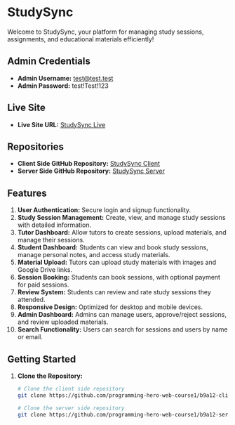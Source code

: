 # StudySync

Welcome to StudySync, your platform for managing study sessions, assignments, and educational materials efficiently!

## Admin Credentials
- **Admin Username:** test@test.test
- **Admin Password:** test!Test!123

## Live Site
- **Live Site URL:** [StudySync Live](https://thinksynccc.web.app)

## Repositories
- **Client Side GitHub Repository:** [StudySync Client](https://github.com/programming-hero-web-course1/b9a12-client-side-F-Zaman-Rafi.git)
- **Server Side GitHub Repository:** [StudySync Server](https://github.com/programming-hero-web-course1/b9a12-server-side-F-Zaman-Rafi.git)

## Features
1. **User Authentication:** Secure login and signup functionality.
2. **Study Session Management:** Create, view, and manage study sessions with detailed information.
3. **Tutor Dashboard:** Allow tutors to create sessions, upload materials, and manage their sessions.
4. **Student Dashboard:** Students can view and book study sessions, manage personal notes, and access study materials.
5. **Material Upload:** Tutors can upload study materials with images and Google Drive links.
6. **Session Booking:** Students can book sessions, with optional payment for paid sessions.
7. **Review System:** Students can review and rate study sessions they attended.
8. **Responsive Design:** Optimized for desktop and mobile devices.
9. **Admin Dashboard:** Admins can manage users, approve/reject sessions, and review uploaded materials.
10. **Search Functionality:** Users can search for sessions and users by name or email.

## Getting Started
1. **Clone the Repository:**
   ```bash
   # Clone the client side repository
   git clone https://github.com/programming-hero-web-course1/b9a12-client-side-F-Zaman-Rafi.git
   
   # Clone the server side repository
   git clone https://github.com/programming-hero-web-course1/b9a12-server-side-F-Zaman-Rafi.git
